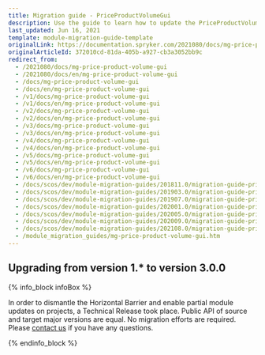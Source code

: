 ```yaml
---
title: Migration guide - PriceProductVolumeGui
description: Use the guide to learn how to update the PriceProductVolumeGui module to a newer version.
last_updated: Jun 16, 2021
template: module-migration-guide-template
originalLink: https://documentation.spryker.com/2021080/docs/mg-price-product-volume-gui
originalArticleId: 372010cd-81da-405b-a927-cb3a3052bb9c
redirect_from:
  - /2021080/docs/mg-price-product-volume-gui
  - /2021080/docs/en/mg-price-product-volume-gui
  - /docs/mg-price-product-volume-gui
  - /docs/en/mg-price-product-volume-gui
  - /v1/docs/mg-price-product-volume-gui
  - /v1/docs/en/mg-price-product-volume-gui
  - /v2/docs/mg-price-product-volume-gui
  - /v2/docs/en/mg-price-product-volume-gui
  - /v3/docs/mg-price-product-volume-gui
  - /v3/docs/en/mg-price-product-volume-gui
  - /v4/docs/mg-price-product-volume-gui
  - /v4/docs/en/mg-price-product-volume-gui
  - /v5/docs/mg-price-product-volume-gui
  - /v5/docs/en/mg-price-product-volume-gui
  - /v6/docs/mg-price-product-volume-gui
  - /v6/docs/en/mg-price-product-volume-gui
  - /docs/scos/dev/module-migration-guides/201811.0/migration-guide-priceproductvolumegui.html
  - /docs/scos/dev/module-migration-guides/201903.0/migration-guide-priceproductvolumegui.html
  - /docs/scos/dev/module-migration-guides/201907.0/migration-guide-priceproductvolumegui.html
  - /docs/scos/dev/module-migration-guides/202001.0/migration-guide-priceproductvolumegui.html
  - /docs/scos/dev/module-migration-guides/202005.0/migration-guide-priceproductvolumegui.html
  - /docs/scos/dev/module-migration-guides/202009.0/migration-guide-priceproductvolumegui.html
  - /docs/scos/dev/module-migration-guides/202108.0/migration-guide-priceproductvolumegui.html
  - /module_migration_guides/mg-price-product-volume-gui.htm
---
```


## Upgrading from version 1.* to version 3.0.0

{% info_block infoBox %}

In order to dismantle the Horizontal Barrier and enable partial module updates on projects, a Technical Release took place. Public API of source and target major versions are equal. No migration efforts are required. Please [contact us](https://spryker.com/en/support/) if you have any questions.

{% endinfo_block %}
